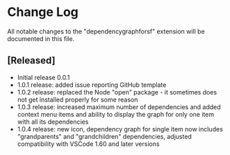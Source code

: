 # Change Log

All notable changes to the "dependencygraphforsf" extension will be documented in this file.

## [Released]

- Initial release 0.0.1
- 1.0.1 release:  added issue reporting GitHub template
- 1.0.2 release:  replaced the Node "open" package - it sometimes does not get installed properly for some reason
- 1.0.3 release:  increased maximum number of dependencies and added context menu items and ability to display the graph for only one item with all its dependencies
- 1.0.4 release:  new icon, dependency graph for single item now includes "grandparents" and "grandchildren" dependencies, adjusted compatibility with VSCode 1.60 and later versions